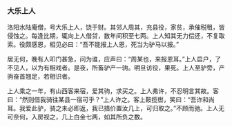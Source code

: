 <script type="text/javascript">
    var head = document.getElementsByTagName('head')[0];
    cssURL = '/public/article_1.css';
    linkTag = document.createElement('link');
    linkTag.href = cssURL;
    linkTag.setAttribute('type','text/css');
    linkTag.setAttribute('rel','stylesheet');
    head.appendChild(linkTag);
</script>
### 大乐上人

洛阳水陆庵僧，号大乐上人，饶于财。其邻人周其，充县役，家贫，承催税租，皆侵蚀之。每逢比期，辄向上人借贷，数年间积至七两。上人知其无力偿还，不复取索。役颇感恩，相见必曰：“吾不能报上人恩，死当为驴马以报。”

居无何，晚有人叩门甚急，问为谁，应声曰：“周某也，来报恩耳。”上人启户，了不见人，以为有相戏者。是夜，所畜驴产一驹。明旦访役，果死。上人至驴旁，产驹奋首翘足，若相识者。

上人乘之一年，有山西客来宿，爱其驹，求买之。上人弗许，不忍明言其故。客曰：“然则借我骑往某县一宿可乎？”上人许之。客上鞍揽辔，笑曰：“吾诈和尚耳。我爱此驴，骑之未必即返，我已措价置汝几上，可归取之。”不顾而驰。上人无可奈何，入房视之，几上白金七两，如其所负之数。


